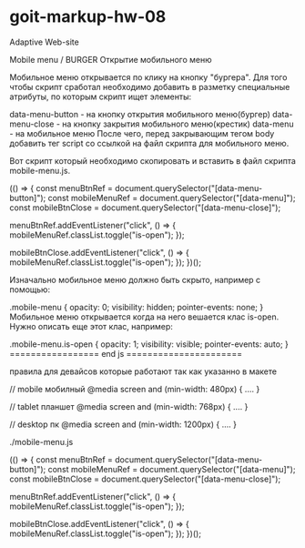 # goit-markup-hw-08

Adaptive Web-site

Mobile menu / BURGER
Открытие мобильного меню

Мобильное меню открывается по клику на кнопку "бургера". Для того чтобы скрипт сработал необходимо добавить в разметку специальные атрибуты, по которым скрипт ищет элементы:

data-menu-button - на кнопку открытия мобильного меню(бургер) data-menu-close - на кнопку закрытия мобильного меню(крестик) data-menu - на мобильное меню После чего, перед закрывающим тегом body добавить тег script со ссылкой на файл скрипта для мобильного меню.

<script src="./js/mobile-menu.js"></script> Вот скрипт который необходимо скопировать и вставить в файл скрипта mobile-menu.js.

(() => { const menuBtnRef = document.querySelector("[data-menu-button]"); const mobileMenuRef = document.querySelector("[data-menu]"); const mobileBtnClose = document.querySelector("[data-menu-close]");

menuBtnRef.addEventListener("click", () => { mobileMenuRef.classList.toggle("is-open"); });

mobileBtnClose.addEventListener("click", () => { mobileMenuRef.classList.toggle("is-open"); }); })();

Изначально мобильное меню должно быть скрыто, например с помощью:

.mobile-menu { opacity: 0; visibility: hidden; pointer-events: none; } Мобильное меню открывается когда на него вешается клас is-open. Нужно описать еще этот клас, например:

.mobile-menu.is-open { opacity: 1; visibility: visible; pointer-events: auto; } ================= end js ======================

правила для девайсов которые работают так как указанно в макете

// mobile мобилный @media screen and (min-width: 480px) { .... }

// tablet планшет @media screen and (min-width: 768px) { .... }

// desktop пк @media screen and (min-width: 1200px) { .... }

./mobile-menu.js

(() => {
const menuBtnRef = document.querySelector("[data-menu-button]");
const mobileMenuRef = document.querySelector("[data-menu]");
const mobileBtnClose = document.querySelector("[data-menu-close]");

menuBtnRef.addEventListener("click", () => {
mobileMenuRef.classList.toggle("is-open");
});

mobileBtnClose.addEventListener("click", () => {
mobileMenuRef.classList.toggle("is-open");
});
})();

